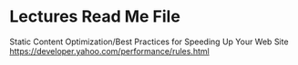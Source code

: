 # Lectures Read Me File

Static Content Optimization/Best Practices for Speeding Up Your Web Site
https://developer.yahoo.com/performance/rules.html 
